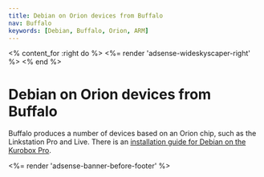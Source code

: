 ```yaml
---
title: Debian on Orion devices from Buffalo
nav: Buffalo
keywords: [Debian, Buffalo, Orion, ARM]
---
```


<% content_for :right do %>
<%= render 'adsense-wideskyscaper-right' %>
<% end %>

<h1>Debian on Orion devices from Buffalo</h1>

Buffalo produces a number of devices based on an Orion chip, such as the
Linkstation Pro and Live.  There is an <a href = "kuroboxpro">installation
guide for Debian on the Kurobox Pro</a>.

<div class="bbf">
<%= render 'adsense-banner-before-footer' %>
</div>

